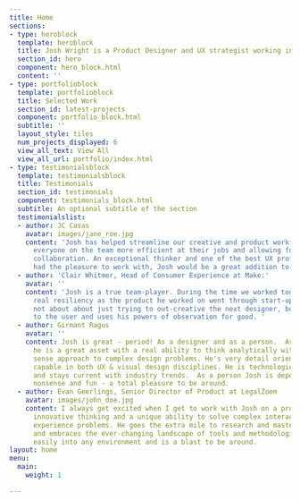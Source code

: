```yaml
---
title: Home
sections:
- type: heroblock
  template: heroblock
  title: Josh Wright is a Product Designer and UX strategist working in California
  section_id: hero
  component: hero_block.html
  content: ''
- type: portfolioblock
  template: portfolioblock
  title: Selected Work
  section_id: latest-projects
  component: portfolio_block.html
  subtitle: ''
  layout_style: tiles
  num_projects_displayed: 6
  view_all_text: View All
  view_all_url: portfolio/index.html
- type: testimonialsblock
  template: testimonialsblock
  title: Testimonials
  section_id: testimonials
  component: testimonials_block.html
  subtitle: An optional subtitle of the section
  testimonialslist:
  - author: JC Casas
    avatar: images/jane_roe.jpg
    content: 'Josh has helped streamline our creative and product workflow, making
      everyone on the team more efficient at their jobs and allowing for greater team
      collaboration. An exceptional thinker and one of the best UX professionals I’ve
      had the pleasure to work with, Josh would be a great addition to any team. '
  - author: 'Clair Whitmer, Head of Consumer Experience at Make:'
    avatar: ''
    content: 'Josh is a true team-player. During the time we worked together, he demonstrated
      real resiliency as the product he worked on went through start-up growing pains.  He''s
      not about about just trying to out-creative the next designer, but really listens
      to the user and uses his powers of observation for good. '
  - author: Girmant Ragus
    avatar: ''
    content: Josh is great - period! As a designer and as a person.  As a designer
      he is a great asset with a real ability to think analytically with a common
      sense approach to complex design problems. He's very detail oriented and extremely
      capable in both UX & visual design disciplines. He is technologically savvy
      and stays current with industry trends.  As a person Josh is dependable, no
      nonsense and fun - a total pleasure to be around.
  - author: Evan Geerlings, Senior Director of Product at LegalZoom
    avatar: images/john_doe.jpg
    content: I always get excited when I get to work with Josh on a project. He brings
      innovative thinking and a unique ability to solve complex interaction and user
      experience problems. He goes the extra mile to research and master new technologies
      and embraces the ever-changing landscape of tools and methodologies. Josh fits
      easily into any environment and is a blast to be around.
layout: home
menu:
  main:
    weight: 1

---
```

